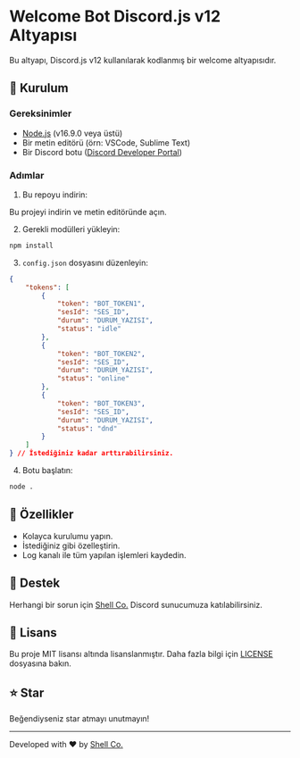 # Welcome Bot Discord.js v12 Altyapısı

Bu altyapı, Discord.js v12 kullanılarak kodlanmış bir welcome altyapısıdır.

## 🔧 Kurulum

### Gereksinimler
- [Node.js](https://nodejs.org/en/) (v16.9.0 veya üstü)
- Bir metin editörü (örn: VSCode, Sublime Text)
- Bir Discord botu ([Discord Developer Portal](https://discord.com/developers/applications))

### Adımlar
1. Bu repoyu indirin:

Bu projeyi indirin ve metin editöründe açın.

2. Gerekli modülleri yükleyin:
```bash
npm install
```

3. `config.json` dosyasını düzenleyin:
```json
{
    "tokens": [
        {
            "token": "BOT_TOKEN1",
            "sesId": "SES_ID",
            "durum": "DURUM_YAZISI",
            "status": "idle"
        },
        {
            "token": "BOT_TOKEN2",
            "sesId": "SES_ID",
            "durum": "DURUM_YAZISI",
            "status": "online"
        },
        {
            "token": "BOT_TOKEN3",
            "sesId": "SES_ID",
            "durum": "DURUM_YAZISI",
            "status": "dnd"
        }
    ]
} // İstediğiniz kadar arttırabilirsiniz.
```

4. Botu başlatın:
```bash
node .
```

## 📝 Özellikler
- Kolayca kurulumu yapın.
- İstediğiniz gibi özelleştirin.
- Log kanalı ile tüm yapılan işlemleri kaydedin.

## 🤝 Destek
Herhangi bir sorun için [Shell Co.](https://discord.gg/ekePqzFJUz) Discord sunucumuza katılabilirsiniz.

## 📜 Lisans
Bu proje MIT lisansı altında lisanslanmıştır. Daha fazla bilgi için [LICENSE](LICENSE) dosyasına bakın.

## ⭐ Star
Beğendiyseniz star atmayı unutmayın!

---
Developed with ❤️ by [Shell Co.](https://discord.gg/ekePqzFJUz)

